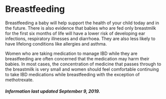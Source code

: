 <h1>Breastfeeding</h1>

Breastfeeding a baby will help support the health of your child today and in the future.
There is also evidence that babies who are fed only breastmilk for the first six months of life will have a lower risk of developing ear infections, respiratory illnesses and diarrhoea.
They are also less likely to have lifelong conditions like allergies and asthma. 

Women who are taking medication to manage IBD while they are breastfeeding are often concerned that the medication may harm their babies. In most cases, the concentration of medicine that passes through to the breastmilk is very small and women should feel comfortable continuing to take IBD medications while breastfeeding with the exception of methotrexate. 


<h5>Information last updated September 9, 2019.</h5>
